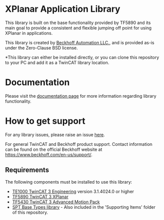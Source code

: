 # XPlanar Application Library
This library is built on the base functionality provided by TF5890 and its main goal to provide a consistent and flexible jumping off point for using XPlanar in applications.  

This library is created by [Beckhoff Automation LLC.](https://www.beckhoff.com/en-us/), and is provided as-is under the Zero-Clause BSD license.

*This library can either be installed directly, or you can clone this repository to your PC and add it as a TwinCAT library location.

# Documentation
Please visit the [documentation page](https://beckhoff-usa-community.github.io/XPlanarApplicationLibrary/) for more information regarding library functionality.

# How to get support
For any library issues, please raise an issue [here](https://github.com/Beckhoff-USA-Community/XPlanarApplicationLibrary/issues).

For general TwinCAT and Beckhoff product support. Contact information can be found on the official Beckhoff website at https://www.beckhoff.com/en-us/support/.

## Requirements

The following components must be installed to use this library:

- [TE1000 TwinCAT 3 Engineering](https://www.beckhoff.com/en-en/products/automation/twincat/te1xxx-twincat-3-engineering/te1000.html) version 3.1.4024.0 or higher
- [TF5890 TwinCAT 3 XPlanar](https://www.beckhoff.com/en-us/products/motion/xplanar-planar-motor-system/xplanar-software/tf5890.html)
- [TF5430 TwinCAT 3 Advanced Motion Pack](https://www.beckhoff.com/en-us/products/motion/xplanar-planar-motor-system/xplanar-software/tf5430.html)
- [SPT Base Types library](https://github.com/Beckhoff-USA-Community/SPT-Libraries) - Also included in the 'Supporting Items' folder of this repository.
